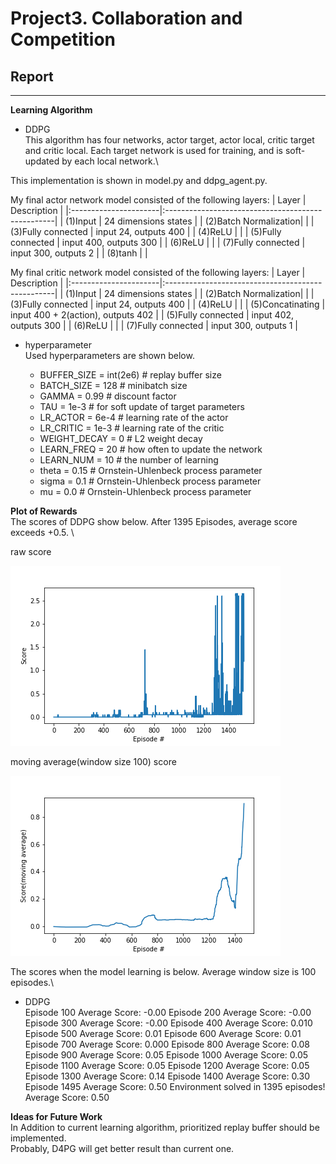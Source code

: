 # **Project3. Collaboration and Competition** 

## Report

---

[//]: # (Image References)
[image1]: ./result.png "Visualization"
[image2]: ./result_average.png "Visualization"


**Learning Algorithm**
* DDPG\
 This algorithm has four networks, actor target, actor local, critic target and critic local. Each target network is used for training, and is soft-updated by each local network.\
 
 This implementation is shown in model.py and ddpg_agent.py.

  My final actor network model consisted of the following layers:
  | Layer         		    |   Description	           		                      |
  |:----------------------|:--------------------------------------------------| 
  | (1)Input         		  |   24 dimensions states                            | 
  | (2)Batch Normalization|                                                   |
  | (3)Fully connected		|   input 24, outputs 400                           |
  | (4)ReLU		            |        									                          |
  | (5)Fully connected		|   input 400, outputs 300                          |
  | (6)ReLU		            |        									                          |
  | (7)Fully connected    |   input 300, outputs 2                            |
  | (8)tanh		            |                                                   |

  My final critic network model consisted of the following layers:
  | Layer         		    |   Description	           		                      |
  |:----------------------|:--------------------------------------------------| 
  | (1)Input         		  |   24 dimensions states                            | 
  | (2)Batch Normalization|                                                   |
  | (3)Fully connected		|   input 24, outputs 400                           |
  | (4)ReLU		            |        									                          |
  | (5)Concatinating		  |   input 400 + 2(action), outputs 402  				    |
  | (5)Fully connected		|   input 402, outputs 300                          |
  | (6)ReLU		            |        									                          |
  | (7)Fully connected    |   input 300, outputs 1                            |


* hyperparameter\
 Used hyperparameters are shown below. 

  - BUFFER_SIZE = int(2e6)  # replay buffer size
  - BATCH_SIZE = 128        # minibatch size
  - GAMMA = 0.99            # discount factor
  - TAU = 1e-3              # for soft update of target parameters
  - LR_ACTOR = 6e-4         # learning rate of the actor 
  - LR_CRITIC = 1e-3        # learning rate of the critic
  - WEIGHT_DECAY = 0        # L2 weight decay
  - LEARN_FREQ = 20         # how often to update the network
  - LEARN_NUM = 10          # the number of learning
  - theta = 0.15            # Ornstein-Uhlenbeck process parameter
  - sigma = 0.1             # Ornstein-Uhlenbeck process parameter
  - mu = 0.0                # Ornstein-Uhlenbeck process parameter



**Plot of Rewards**\
 The scores of DDPG show below.
 After 1395 Episodes, average score exceeds +0.5. \
 
 raw score

![alt text][image1]

 moving average(window size 100) score

![alt text][image2]



The scores when the model learning is below.
Average window size is 100 episodes.\

* DDPG\
Episode 100	Average Score: -0.00
Episode 200	Average Score: -0.00
Episode 300	Average Score: -0.00
Episode 400	Average Score: 0.010
Episode 500	Average Score: 0.01
Episode 600	Average Score: 0.01
Episode 700	Average Score: 0.000
Episode 800	Average Score: 0.08
Episode 900	Average Score: 0.05
Episode 1000	Average Score: 0.05
Episode 1100	Average Score: 0.05
Episode 1200	Average Score: 0.05
Episode 1300	Average Score: 0.14
Episode 1400	Average Score: 0.30
Episode 1495	Average Score: 0.50
Environment solved in 1395 episodes!	Average Score: 0.50

**Ideas for Future Work**\
  In Addition to current learning algorithm, prioritized replay buffer should be implemented.\
  Probably, D4PG will get better result than current one.
